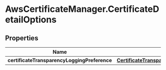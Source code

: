 # AwsCertificateManager.CertificateDetailOptions

## Properties

Name | Type | Description | Notes
------------ | ------------- | ------------- | -------------
**certificateTransparencyLoggingPreference** | [**CertificateTransparencyLoggingPreference**](CertificateTransparencyLoggingPreference.md) |  | [optional] 



